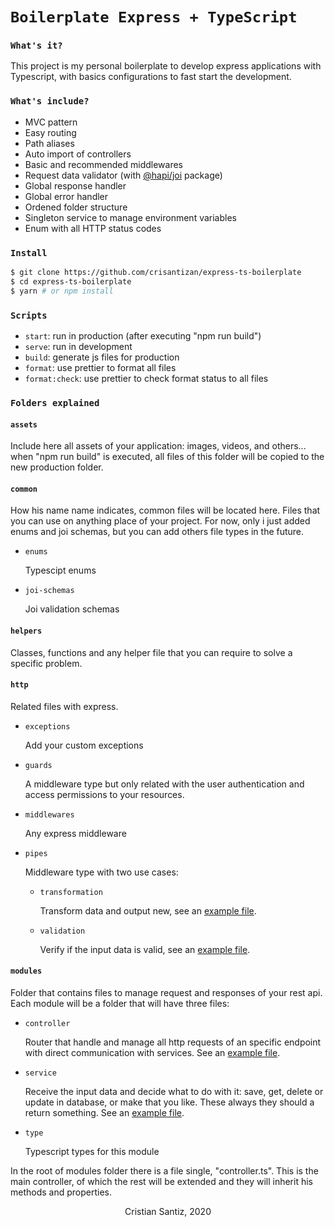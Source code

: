# `Boilerplate Express + TypeScript`

### `What's it?`

This project is my personal boilerplate to develop express applications with Typescript, with basics configurations to fast start the development.

### `What's include?`

- MVC pattern
- Easy routing
- Path aliases
- Auto import of controllers
- Basic and recommended middlewares
- Request data validator (with [@hapi/joi](https://www.npmjs.com/package/@hapi/joi) package)
- Global response handler
- Global error handler
- Ordened folder structure
- Singleton service to manage environment variables
- Enum with all HTTP status codes

### `Install`

```bash
$ git clone https://github.com/crisantizan/express-ts-boilerplate
$ cd express-ts-boilerplate
$ yarn # or npm install
```

### `Scripts`

- `start`: run in production (after executing "npm run build")
- `serve`: run in development
- `build`: generate js files for production
- `format`: use prettier to format all files
- `format:check`: use prettier to check format status to all files

### `Folders explained`

#### `assets`

Include here all assets of your application: images, videos, and others... when "npm run build" is executed, all files of this folder will be copied to the new production folder.

#### `common`

How his name name indicates, common files will be located here. Files that you can use on anything place of your project. For now, only i just added enums and joi schemas, but you can add others file types in the future.

- `enums`

  Typescipt enums

- `joi-schemas`

  Joi validation schemas

#### `helpers`

Classes, functions and any helper file that you can require to solve a specific problem.

#### `http`

Related files with express.

- `exceptions`

  Add your custom exceptions

- `guards`

  A middleware type but only related with the user authentication and access permissions to your resources.

- `middlewares`

  Any express middleware

- `pipes`

  Middleware type with two use cases:

  - `transformation`

    Transform data and output new, see an <a href="https://github.com/crisantizan/express-ts-boilerplate/blob/master/src/http/pipes/transform-response.pipe.ts" target="_blank">example file</a>.

  - `validation`

    Verify if the input data is valid, see an <a href="https://github.com/crisantizan/express-ts-boilerplate/blob/master/src/http/pipes/validation.pipe.ts" target="_blank">example file</a>.

#### `modules`

Folder that contains files to manage request and responses of your rest api. Each module will be a folder that will have three files:

- `controller`

  Router that handle and manage all http requests of an specific endpoint with direct communication with services. See an <a href="https://github.com/crisantizan/express-ts-boilerplate/blob/master/src/modules/user/user.controller.ts" target="_blank">example file</a>.

- `service`

  Receive the input data and decide what to do with it: save, get, delete or update in database, or make that you like. These always they should a return something. See an <a href="https://github.com/crisantizan/express-ts-boilerplate/blob/master/src/modules/user/user.service.ts" target="_blank">example file</a>.

- `type`

  Typescript types for this module

In the root of modules folder there is a file single, "controller.ts". This is the main controller, of which the rest will be extended and they will inherit his methods and properties.

<p align="center">Cristian Santiz, 2020</p>
